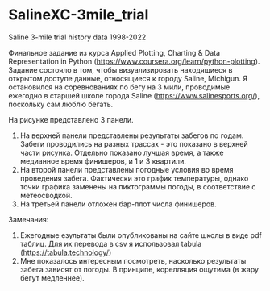 # SalineXC-3mile_trial
Saline 3-mile trial history data 1998-2022

Финальное задание из курса Applied Plotting, Charting & Data Representation in Python (https://www.coursera.org/learn/python-plotting).
Задание состояло в том, чтобы визуализировать находящиеся в открытом доступе данные, относящиеся к городу Saline, Michigun.
Я остановился на соревнованиях по бегу на 3 мили, проводимые ежегодно в старшей школе города Saline (https://www.salinesports.org/), поскольку сам люблю бегать.

На рисунке представлено 3 панели. 
1. На верхней панели представлены результаты забегов по годам. Забеги проводились на разных трассах - это показано в верхней части рисунка.
   Отдельно показано лучшая время, а также медианное время финишеров, и 1 и 3 квартили.
2. На второй панели представлены погодные условия во время проведения забега. 
   Фактически это график температуры, однако точки графика заменены на пиктограммы погоды, в соответствие с метеосводкой.
3. На третьей панели отложен бар-плот числа финишеров.

Замечания: 
1. Ежегодные езультаты были опубликованы на сайте школы в виде pdf таблиц. Для их перевода в csv я использовал tabula (https://tabula.technology/)
2. Мне показалось интересным посмотреть, насколько результаты забега зависят от погоды. В принципе, корелляция ощутима (в жару бегут медленнее).
